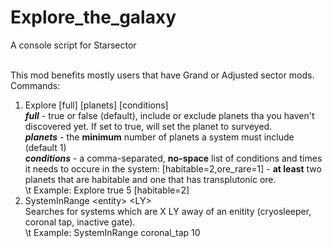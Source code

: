 # Explore_the_galaxy
A console script for Starsector<br><br>

This mod benefits mostly users that have Grand or Adjusted sector mods.<br>
Commands:<br>
1) Explore \[full] \[planets] \[conditions]<br>
*__full__* - true or false (default), include or exclude planets tha you haven't discovered yet. If set to true, will set the planet to surveyed.<br>
*__planets__* -  the __minimum__ number of planets a system must include (default 1)<br>
*__conditions__* - a comma-separated, __no-space__ list of conditions and times it needs to occure in the system: \[habitable=2,ore_rare=1] - **at least** two planets that are habitable and one that has transplutonic ore.<br>
\t Example: Explore true 5 \[habitable=2]
2) SystemInRange \<entity> \<LY><br>
Searches for systems which are X LY away of an enitity (cryosleeper, coronal tap, inactive gate).<br>
\t Example: SystemInRange coronal_tap 10
